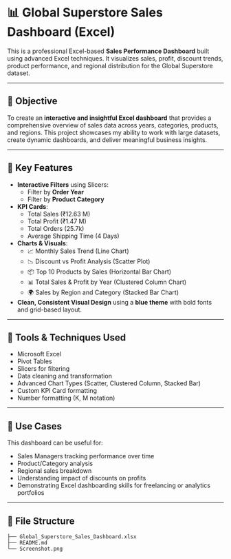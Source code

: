 # 📊 Global Superstore Sales Dashboard (Excel)

This is a professional Excel-based **Sales Performance Dashboard** built using advanced Excel techniques. It visualizes sales, profit, discount trends, product performance, and regional distribution for the Global Superstore dataset.

---

## 🧠 Objective

To create an **interactive and insightful Excel dashboard** that provides a comprehensive overview of sales data across years, categories, products, and regions. This project showcases my ability to work with large datasets, create dynamic dashboards, and deliver meaningful business insights.

---

## 🚀 Key Features

- **Interactive Filters** using Slicers:
  - Filter by **Order Year**
  - Filter by **Product Category**
- **KPI Cards**:
  - Total Sales (₹12.63 M)
  - Total Profit (₹1.47 M)
  - Total Orders (25.7k)
  - Average Shipping Time (4 Days)
- **Charts & Visuals**:
  - 📈 Monthly Sales Trend (Line Chart)
  - 📉 Discount vs Profit Analysis (Scatter Plot)
  - 📦 Top 10 Products by Sales (Horizontal Bar Chart)
  - 📊 Total Sales & Profit by Year (Clustered Column Chart)
  - 🌍 Sales by Region and Category (Stacked Bar Chart)
- **Clean, Consistent Visual Design** using a **blue theme** with bold fonts and grid-based layout.

---

## 🔧 Tools & Techniques Used

- Microsoft Excel
- Pivot Tables
- Slicers for filtering
- Data cleaning and transformation
- Advanced Chart Types (Scatter, Clustered Column, Stacked Bar)
- Custom KPI Card formatting
- Number formatting (K, M notation)

---

## 📌 Use Cases

This dashboard can be useful for:
- Sales Managers tracking performance over time
- Product/Category analysis
- Regional sales breakdown
- Understanding impact of discounts on profits
- Demonstrating Excel dashboarding skills for freelancing or analytics portfolios



---

## 📁 File Structure

```plaintext
├── Global_Superstore_Sales_Dashboard.xlsx
├── README.md
└── Screenshot.png

